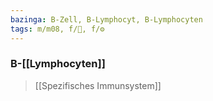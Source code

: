 ```yaml
---
bazinga: B-Zell, B-Lymphocyt, B-Lymphocyten
tags: m/m08, f/🦠, f/⚙️
---
```

### B-[[Lymphocyten]]
> [[Spezifisches Immunsystem]]